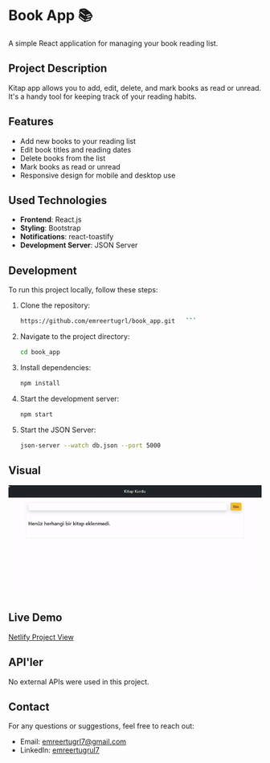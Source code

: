 # Book App 📚

A simple React application for managing your book reading list.

## Project Description

Kitap app allows you to add, edit, delete, and mark books as read or unread. It's a handy tool for keeping track of your reading habits.

## Features

- Add new books to your reading list
- Edit book titles and reading dates
- Delete books from the list
- Mark books as read or unread
- Responsive design for mobile and desktop use

## Used Technologies

- **Frontend**: React.js
- **Styling**: Bootstrap
- **Notifications**: react-toastify
- **Development Server**: JSON Server

## Development

To run this project locally, follow these steps:

1. Clone the repository:

   ````bash
   https://github.com/emreertugrl/book_app.git   ```

   ````

2. Navigate to the project directory:

   ```bash
   cd book_app
   ```

3. Install dependencies:

   ```bash
   npm install
   ```

4. Start the development server:

   ```bash
   npm start
   ```

5. Start the JSON Server:

   ```bash
   json-server --watch db.json --port 5000
   ```

## Visual

<img src="/public/book.gif" alt="book-app-gif">

## Live Demo

<a href="https://">Netlify Project View</a>

## API'ler

No external APIs were used in this project.

## Contact

For any questions or suggestions, feel free to reach out:

- Email: emreertugrl7@gmail.com
- LinkedIn: [emreertugrul7](https://www.linkedin.com/in/emreertugrul7/)
